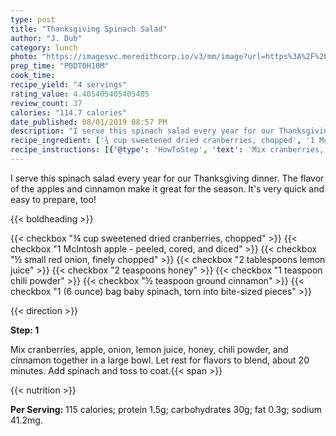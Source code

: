 ```yaml
---
type: post
title: "Thanksgiving Spinach Salad"
author: "J. Dub"
category: lunch
photo: "https://imagesvc.meredithcorp.io/v3/mm/image?url=https%3A%2F%2Fimages.media-allrecipes.com%2Fuserphotos%2F2407916.jpg"
prep_time: "P0DT0H10M"
cook_time: 
recipe_yield: "4 servings"
rating_value: 4.405405405405405
review_count: 37
calories: "114.7 calories"
date_published: 08/01/2019 08:57 PM
description: "I serve this spinach salad every year for our Thanksgiving dinner. The flavor of the apples and cinnamon make it great for the season. It's very quick and easy to prepare, too!"
recipe_ingredient: ['¾ cup sweetened dried cranberries, chopped', '1 McIntosh apple - peeled, cored, and diced', '½ small red onion, finely chopped', '2 tablespoons lemon juice', '2 teaspoons honey', '1 teaspoon chili powder', '½ teaspoon ground cinnamon', '1 (6 ounce) bag baby spinach, torn into bite-sized pieces']
recipe_instructions: [{'@type': 'HowToStep', 'text': 'Mix cranberries, apple, onion, lemon juice, honey, chili powder, and cinnamon together in a large bowl. Let rest for flavors to blend, about 20 minutes. Add spinach and toss to coat.\n'}]
---
```


I serve this spinach salad every year for our Thanksgiving dinner. The flavor of the apples and cinnamon make it great for the season. It's very quick and easy to prepare, too! 

{{< boldheading >}}

{{< checkbox "¾ cup sweetened dried cranberries, chopped" >}}
{{< checkbox "1  McIntosh apple - peeled, cored, and diced" >}}
{{< checkbox "½ small red onion, finely chopped" >}}
{{< checkbox "2 tablespoons lemon juice" >}}
{{< checkbox "2 teaspoons honey" >}}
{{< checkbox "1 teaspoon chili powder" >}}
{{< checkbox "½ teaspoon ground cinnamon" >}}
{{< checkbox "1 (6 ounce) bag baby spinach, torn into bite-sized pieces" >}}


{{< direction >}}

**Step: 1**

Mix cranberries, apple, onion, lemon juice, honey, chili powder, and cinnamon together in a large bowl. Let rest for flavors to blend, about 20 minutes. Add spinach and toss to coat.{{< span >}}

{{< nutrition >}}

**Per Serving:** 115 calories; protein 1.5g; carbohydrates 30g; fat 0.3g; sodium 41.2mg.